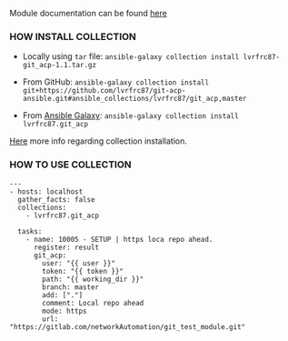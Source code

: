 Module documentation can be found [here](../../../README.md)

### HOW INSTALL COLLECTION

- Locally using `tar` file: `ansible-galaxy collection install lvrfrc87-git_acp-1.1.tar.gz`

- From GitHub: `ansible-galaxy collection install git+https://github.com/lvrfrc87/git-acp-ansible.git#ansible_collections/lvrfrc87/git_acp,master`

- From [Ansible Galaxy](https://galaxy.ansible.com/): `ansible-galaxy collection install lvrfrc87.git_acp`

[Here](https://docs.ansible.com/ansible/latest/galaxy/user_guide.html#installing-a-collection-from-galaxy) more info regarding collection installation.

### HOW TO USE COLLECTION

```
---
- hosts: localhost
  gather_facts: false
  collections:
    - lvrfrc87.git_acp

  tasks:
    - name: 10005 - SETUP | https loca repo ahead.
      register: result
      git_acp:
        user: "{{ user }}"
        token: "{{ token }}"
        path: "{{ working_dir }}"
        branch: master
        add: ["."]
        comment: Local repo ahead
        mode: https
        url: "https://gitlab.com/networkAutomation/git_test_module.git"
```
